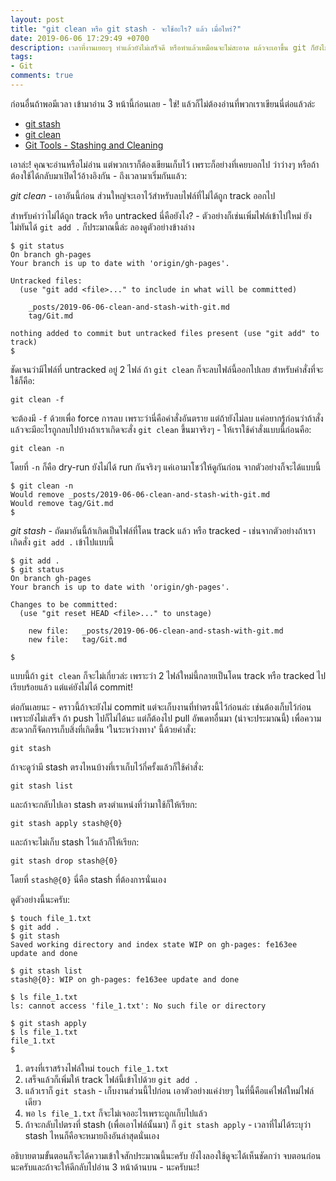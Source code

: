 ```yaml
---
layout: post
title: "git clean หรือ git stash - จะใช้อะไร? แล้ว เมื่อไหร่?"
date: 2019-06-06 17:29:49 +0700
description: เวลาที่งานเยอะๆ ทำแล้วยังไม่เสร็จดี หรือทำแล้วเหมือนจะไม่สะอาด แล้วจะเอาขึ้น git ก็ยังไม่ใช่ที่ - จะเอายังไงดี? มีคำแนะนำอยู่ที่นี่แล้วครับ
tags:
- Git
comments: true
---
```

ก่อนอื่นถ้าพอมีเวลา เข้ามาอ่าน 3 หน้านี้ก่อนเลย - ใช่! แล้วก็ไม่ต้องอ่านที่พวกเราเขียนนี่ต่อแล้วล่ะ

- [git stash](https://git-scm.com/docs/git-stash)
- [git clean](https://git-scm.com/docs/git-clean)
- [Git Tools - Stashing and Cleaning](https://git-scm.com/book/en/v2/Git-Tools-Stashing-and-Cleaning)

เอาล่ะ! คุณจะอ่านหรือไม่อ่าน แต่พวกเราก็ต้องเขียนเก็บไว้ เพราะก็อย่างที่เคยบอกไป ว่าว่างๆ หรือถ้าต้องใช้ได้กลับมาเปิดไว้อ้างอิงกัน - ถึงเวลามาเริ่มกันแล้ว:

*git clean* - เอาอันนี้ก่อน ส่วนใหญ่จะเอาไว้สำหรับลบไฟล์ที่ไม่ได้ถูก track ออกไป

สำหรับคำว่าไม่ได้ถูก track หรือ untracked นี่คือยังไง? - ตัวอย่างก็เช่นเพิ่มไฟล์เข้าไปใหม่ ยังไม่ทันได้ `git add .` ก็ประมาณนี้ล่ะ ลองดูตัวอย่างข้างล่าง

```console
$ git status
On branch gh-pages
Your branch is up to date with 'origin/gh-pages'.

Untracked files:
  (use "git add <file>..." to include in what will be committed)

	_posts/2019-06-06-clean-and-stash-with-git.md
	tag/Git.md

nothing added to commit but untracked files present (use "git add" to track)
$
```

ชัดเจนว่ามีไฟล์ที่ untracked อยู่ 2 ไฟล์ ถ้า `git clean` ก็จะลบไฟล์นี้ออกไปเลย สำหรับคำสั่งที่จะใช้ก็คือ:

`git clean -f`

จะต้องมี `-f` ด้วยเพื่อ force การลบ เพราะว่านี่คือคำสั่งอันตราย แต่ถ้ายังไม่ลบ แค่อยากรู้ก่อนว่าถ้าสั่งแล้วจะมีอะไรถูกลบไปบ้างถ้าเราเกิดจะสั่ง `git clean` ขึ้นมาจริงๆ - ให้เราใช้คำสั่งแบบนี้ก่อนคือ:

`git clean -n`

โดยที่ `-n` ก็คือ dry-run ยังไม่ได้ run กันจริงๆ แค่เอามาโชว์ให้ดูกันก่อน จากตัวอย่างก็จะได้แบบนี้

```console
$ git clean -n
Would remove _posts/2019-06-06-clean-and-stash-with-git.md
Would remove tag/Git.md
$
```

*git stash* - ถัดมาอันนี้ถ้าเกิดเป็นไฟล์ที่โดน track แล้ว หรือ tracked - เช่นจากตัวอย่างถ้าเราเกิดสั่ง `git add .` เข้าไปแบบนี้

```console
$ git add .
$ git status
On branch gh-pages
Your branch is up to date with 'origin/gh-pages'.

Changes to be committed:
  (use "git reset HEAD <file>..." to unstage)

	new file:   _posts/2019-06-06-clean-and-stash-with-git.md
	new file:   tag/Git.md

$
```

แบบนี้ถ้า `git clean` ก็จะไม่เกี่ยวล่ะ เพราะว่า 2 ไฟล์ใหม่นี้กลายเป็นโดน track หรือ tracked ไปเรียบร้อยแล้ว แต่แค่ยังไม่ได้ commit!

ต่อกันเลยนะ - คราวนี้ถ้าจะยังไม่ commit แต่จะเก็บงานที่ทำตรงนี้ไว้ก่อนล่ะ เช่นต้องเก็บไว้ก่อนเพราะยังไม่เสร็จ ถ้า push ไปก็ไม่ได้นะ แต่ก็ต้องไป pull อัพเดทอื่นมา (น่าจะประมาณนี้) เพื่อความสะดวกก็จัดการเก็บสิ่งที่เกิดขึ้น 'ในระหว่างทาง' นี้ด้วยคำสั่ง:

`git stash`

ถ้าจะดูว่ามี stash ตรงไหนบ้างที่เราเก็บไว้กี่ครั้งแล้วก็ใช้คำสั่ง:

`git stash list`

และถ้าจะกลับไปเอา stash ตรงตำแหน่งที่ว่ามาใช้ก็ให้เรียก:

`git stash apply stash@{0}`

และถ้าจะไม่เก็บ stash ไว้แล้วก็ให้เรียก:

`git stash drop stash@{0}`

โดยที่ `stash@{0}` นี่คือ stash ที่ต้องการนั่นเอง

ดูตัวอย่างนี้นะครับ:

```console
$ touch file_1.txt
$ git add .
$ git stash
Saved working directory and index state WIP on gh-pages: fe163ee update and done

$ git stash list
stash@{0}: WIP on gh-pages: fe163ee update and done

$ ls file_1.txt
ls: cannot access 'file_1.txt': No such file or directory

$ git stash apply
$ ls file_1.txt
file_1.txt
$
```

1. ตรงที่เราสร้างไฟล์ใหม่ `touch file_1.txt`
2. เสร็จแล้วก็เพิ่มให้ track ไฟล์นี้เข้าไปด้วย `git add .`
3. แล้วเราก็ `git stash` - เก็บงานส่วนนี้ไปก่อน เอาตัวอย่างแค่ง่ายๆ ในที่นี้คือแค่ไฟล์ใหม่ไฟล์เดียว
4. พอ `ls file_1.txt` ก็จะไม่เจออะไรเพราะถูกเก็บไปแล้ว
5. ถ้าจะกลับไปตรงที่ stash (เพื่อเอาไฟล์นั้นมา) ก็ `git stash apply` - เวลาที่ไม่ได้ระบุว่า stash ไหนก็คือจะหมายถึงอันล่าสุดนั่นเอง

อธิบายตามขั้นตอนก็จะได้ความเข้าใจสักประมาณนี้นะครับ ยังไงลองใช้ดูจะได้เห็นชัดกว่า จบตอนก่อนนะครับและถ้าจะให้ดีกลับไปอ่าน 3 หน้าด้านบน - นะครับนะ!
